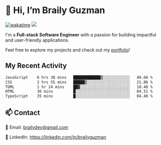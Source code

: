 # 👋 Hi, I’m Braily Guzman
[![wakatime](https://wakatime.com/badge/user/78b9a827-5162-4c58-9330-4ea970cf6de4.svg)](https://wakatime.com/@78b9a827-5162-4c58-9330-4ea970cf6de4)
![](https://komarev.com/ghpvc/?username=brailyguzman)

I'm a **Full-stack Software Engineer** with a passion for building impactful and user-friendly applications.

Feel free to explore my projects and check out my [portfolio](https://braily.dev)!


## My Recent Activity
<!--START_SECTION:waka-->

```txt
JavaScript    6 hrs 38 mins   ████████████▒░░░░░░░░░░░░   49.68 %
CSS           2 hrs 55 mins   █████▒░░░░░░░░░░░░░░░░░░░   21.86 %
TOML          1 hr 24 mins    ██▓░░░░░░░░░░░░░░░░░░░░░░   10.48 %
HTML          36 mins         █░░░░░░░░░░░░░░░░░░░░░░░░   04.51 %
TypeScript    35 mins         █░░░░░░░░░░░░░░░░░░░░░░░░   04.40 %
```

<!--END_SECTION:waka-->

## 📫 Contact
📧 Email: brailydev@gmail.com

🔗 LinkedIn: https://linkedin.com/in/brailyguzman
